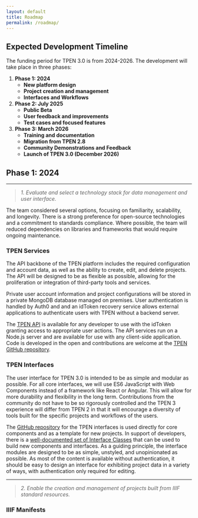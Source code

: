 ```yaml
---
layout: default
title: Roadmap
permalink: /roadmap/
---
```


## Expected Development Timeline

The funding period for TPEN 3.0 is from 2024-2026. The development will take place in three phases:

1. **Phase 1: 2024**
    - **New platform design**
    - **Project creation and management**
    - **Interfaces and Workflows**
2. **Phase 2: July 2025**
    - **Public Beta**
    - **User feedback and improvements**
    - **Test cases and focused features**
3. **Phase 3: March 2026**
    - **Training and documentation**
    - **Migration from TPEN 2.8**
    - **Community Demonstrations and Feedback**
    - **Launch of TPEN 3.0 (December 2026)**

## Phase 1: 2024

---

> *1. Evaluate and select a technology stack for data management and user interface.*

The team considered several options, focusing on familiarity, scalability, and longevity. There is a strong
preference for open-source technologies and a commitment to standards compliance. Where possible, the team will
reduced dependencies on libraries and frameworks that would require ongoing maintenance.

### TPEN Services

The API backbone of the TPEN platform includes the required configuration and account data, as well as the
ability to create, edit, and delete projects. The API will be designed to be as flexible as possible, allowing
for the proliferation or integration of third-party tools and services.

Private user account information and project configurations will be stored in a private MongoDB database managed
on premises. User authentication is handled by Auth0 and and an idToken recovery service allows external applications 
to authenticate users with TPEN without a backend server.

The [TPEN API](/api#content) is available for any developer to use with the idToken granting access to appropriate user
actions. The API services run on a Node.js server and are available for use with any client-side application. Code is
developed in the open and contributions are welcome at the [TPEN GitHub repository](https://github.com/CenterForDigitalHumanities/TPEN-services).

### TPEN Interfaces

The user interface for TPEN 3.0 is intended to be as simple and modular as possible. For all core interfaces, we
will use ES6 JavaScript with Web Components instead of a framework like React or Angular. This will allow for
more durability and flexibility in the long term. Contributions from the community do not have to be so rigorously
controlled and the TPEN 3 experience will differ from TPEN 2 in that it will encourage a diversity of tools
built for the specific projects and workflows of the users.

The [GitHub repository](https://github.com/CenterForDigitalHumanities/TPEN-interfaces) for the TPEN interfaces is
used directly for core components and as a template for new projects. In support of developers, there is a
[well-documented set of Interface Classes](https://inurface.t-pen.org/classes/) that can be used to build new
components and interfaces. As a guiding principle, the interface modules are designed to be as simple, unstyled, and
unopinionated as possible. As most of the content is available without authentication, it should be easy to
design an interface for exhibiting project data in a variety of ways, with authentication only required for editing.

---

> *2. Enable the creation and management of projects built from IIIF standard resources.*

### IIIF Manifests
